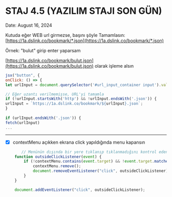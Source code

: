 # STAJ 4.5 (YAZILIM STAJI SON GÜN)

Date: August 16, 2024

Kutuda eğer WEB url girmezse,
başını şöyle Tamamlasın:
[https://1a.dslink.co/bookmark/*.json](https://1a.dslink.co/bookmark/*.json)

Örnek:
"bulut" girip enter yaparsam

[https://1a.dslink.co/bookmark/bulut.json](https://1a.dslink.co/bookmark/bulut.json)
olarak işleme alsın

```jsx
jsx("button", {
onClick: () => {
let urlInput = document.querySelector('#url_input_container input').value.trim();

// Eğer uzantı verilmemişse, URL'yi tamamla
if (!urlInput.startsWith('http') && !urlInput.endsWith('.json')) {
urlInput = `https://1a.dslink.co/bookmark/${urlInput}.json`;
}
                                
if (urlInput.endsWith('.json')) {
fetch(urlInput)
...
```

---

- [x]  contextMenu açıkken ekrana click yapıldığında menu kapansın

```jsx
       // Menünün dışında bir yere tıklanıp tıklanmadığını kontrol eden işlev
    function outsideClickListener(event) {
        if (!contextMenu.contains(event.target) && !event.target.matches('span') && !event.target.matches('button')) {
            contextMenu.remove();
            document.removeEventListener("click", outsideClickListener);
        }
    }

    document.addEventListener("click", outsideClickListener);
```
